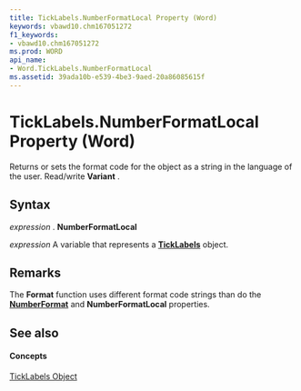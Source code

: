 ```yaml
---
title: TickLabels.NumberFormatLocal Property (Word)
keywords: vbawd10.chm167051272
f1_keywords:
- vbawd10.chm167051272
ms.prod: WORD
api_name:
- Word.TickLabels.NumberFormatLocal
ms.assetid: 39ada10b-e539-4be3-9aed-20a86085615f
---
```



# TickLabels.NumberFormatLocal Property (Word)

Returns or sets the format code for the object as a string in the language of the user. Read/write  **Variant** .


## Syntax

 _expression_ . **NumberFormatLocal**

 _expression_ A variable that represents a **[TickLabels](ticklabels-object-word.md)** object.


## Remarks

The  **Format** function uses different format code strings than do the **[NumberFormat](ticklabels-numberformat-property-word.md)** and **NumberFormatLocal** properties.


## See also


#### Concepts


[TickLabels Object](ticklabels-object-word.md)

